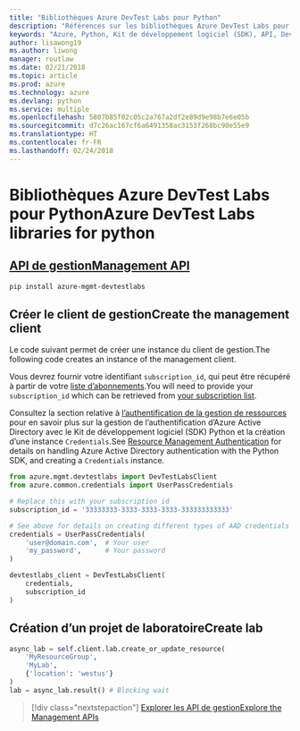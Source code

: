 ```yaml
---
title: "Bibliothèques Azure DevTest Labs pour Python"
description: "Références sur les bibliothèques Azure DevTest Labs pour Python"
keywords: "Azure, Python, Kit de développement logiciel (SDK), API, DevTest Labs"
author: lisawong19
ms.author: liwong
manager: routlaw
ms.date: 02/21/2018
ms.topic: article
ms.prod: azure
ms.technology: azure
ms.devlang: python
ms.service: multiple
ms.openlocfilehash: 5807b85f02c05c2a767a2df2e89d9e98b7e6e05b
ms.sourcegitcommit: d7c26ac167cf6a6491358ac3153f268bc90e55e9
ms.translationtype: HT
ms.contentlocale: fr-FR
ms.lasthandoff: 02/24/2018
---
```

# <a name="azure-devtest-labs-libraries-for-python"></a><span data-ttu-id="97b3b-104">Bibliothèques Azure DevTest Labs pour Python</span><span class="sxs-lookup"><span data-stu-id="97b3b-104">Azure DevTest Labs libraries for python</span></span>

## <a name="management-apipythonapioverviewazuredevtestlabsmanagement"></a>[<span data-ttu-id="97b3b-105">API de gestion</span><span class="sxs-lookup"><span data-stu-id="97b3b-105">Management API</span></span>](/python/api/overview/azure/devtestlabs/management)

```bash
pip install azure-mgmt-devtestlabs
```

## <a name="create-the-management-client"></a><span data-ttu-id="97b3b-106">Créer le client de gestion</span><span class="sxs-lookup"><span data-stu-id="97b3b-106">Create the management client</span></span>

<span data-ttu-id="97b3b-107">Le code suivant permet de créer une instance du client de gestion.</span><span class="sxs-lookup"><span data-stu-id="97b3b-107">The following code creates an instance of the management client.</span></span>

<span data-ttu-id="97b3b-108">Vous devrez fournir votre identifiant ``subscription_id``, qui peut être récupéré à partir de votre [liste d’abonnements](https://manage.windowsazure.com/#Workspaces/AdminTasks/SubscriptionMapping).</span><span class="sxs-lookup"><span data-stu-id="97b3b-108">You will need to provide your ``subscription_id`` which can be retrieved from [your subscription list](https://manage.windowsazure.com/#Workspaces/AdminTasks/SubscriptionMapping).</span></span>

<span data-ttu-id="97b3b-109">Consultez la section relative à [l’authentification de la gestion de ressources](/python/azure/python-sdk-azure-authenticate) pour en savoir plus sur la gestion de l’authentification d’Azure Active Directory avec le Kit de développement logiciel (SDK) Python et la création d’une instance ``Credentials``.</span><span class="sxs-lookup"><span data-stu-id="97b3b-109">See [Resource Management Authentication](/python/azure/python-sdk-azure-authenticate) for details on handling Azure Active Directory authentication with the Python SDK, and creating a ``Credentials`` instance.</span></span>

```python
from azure.mgmt.devtestlabs import DevTestLabsClient
from azure.common.credentials import UserPassCredentials

# Replace this with your subscription id
subscription_id = '33333333-3333-3333-3333-333333333333'

# See above for details on creating different types of AAD credentials
credentials = UserPassCredentials(
    'user@domain.com',  # Your user
    'my_password',      # Your password
)

devtestlabs_client = DevTestLabsClient(
    credentials,
    subscription_id
)
```

## <a name="create-lab"></a><span data-ttu-id="97b3b-110">Création d’un projet de laboratoire</span><span class="sxs-lookup"><span data-stu-id="97b3b-110">Create lab</span></span>

```python
async_lab = self.client.lab.create_or_update_resource(
    'MyResourceGroup',
    'MyLab',
    {'location': 'westus'}
)
lab = async_lab.result() # Blocking wait
``` 

> [!div class="nextstepaction"]
> [<span data-ttu-id="97b3b-111">Explorer les API de gestion</span><span class="sxs-lookup"><span data-stu-id="97b3b-111">Explore the Management APIs</span></span>](/python/api/overview/azure/devtestlabs/management)